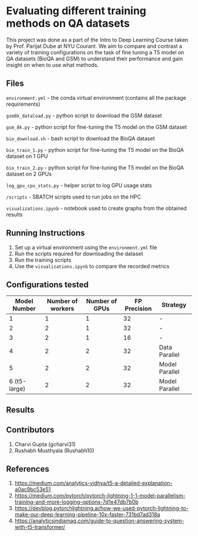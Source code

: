 # Evaluating different training methods on QA datasets

This project was done as a part of the Intro to Deep Learning Course taken by Prof. Parijat Dube at NYU Courant. We aim to compare and contrast a variety of training configurations on the task of fine tuning a T5 model on QA datasets (BioQA and GSM) to understand their performance and gain insight on when to use what methods.

## Files

`environment.yml` - the conda virtual environment (contains all the package requirements) 

`gsm8k_dataload.py` - python script to download the GSM dataset

`gsm_8k.py` - python script for fine-tuning the T5 model on the GSM dataset

`bio_download.sh` - bash script to download the BioQA dataset

`bio_train_1.py` - python script for fine-tuning the T5 model on the BioQA dataset on 1 GPU

`bio_train_2.py` - python script for fine-tuning the T5 model on the BioQA dataset on 2 GPUs

`log_gpu_cpu_stats.py` - helper script to log GPU usage stats

`/scripts` - SBATCH scripts used to run jobs on the HPC

`visualizations.ipynb` - notebook used to create graphs from the obtained results

## Running Instructions

1) Set up a virtual environment using the `environment.yml` file
2) Run the scripts required for downloading the dataset
3) Run the training scripts 
4) Use the `visualizations.ipynb` to compare the recorded metrics


## Configurations tested

| Model Number | Number of workers | Number of GPUs | FP Precision | Strategy       |
|--------------|-------------------|----------------|--------------|----------------|
| 1            | 1                 | 1              | 32           | -              |
| 2            | 2                 | 1              | 32           | -              |
| 3            | 2                 | 1              | 16           | -              |
| 4            | 2                 | 2              | 32           | Data Parallel  |
| 5            | 2                 | 2              | 32           | Model Parallel |
| 6 (t5-large) | 2                 | 2              | 32           | Model Parallel |


## Results



## Contributors

1) Charvi Gupta (gcharvi31)
2) Rushabh Musthyala (Rushabh10)

## References
1) https://medium.com/analytics-vidhya/t5-a-detailed-explanation-a0ac9bc53e51
2) https://medium.com/pytorch/pytorch-lightning-1-1-model-parallelism-training-and-more-logging-options-7d1e47db7b0b
3) https://devblog.pytorchlightning.ai/how-we-used-pytorch-lightning-to-make-our-deep-learning-pipeline-10x-faster-731bd7ad318a
4) https://analyticsindiamag.com/guide-to-question-answering-system-with-t5-transformer/